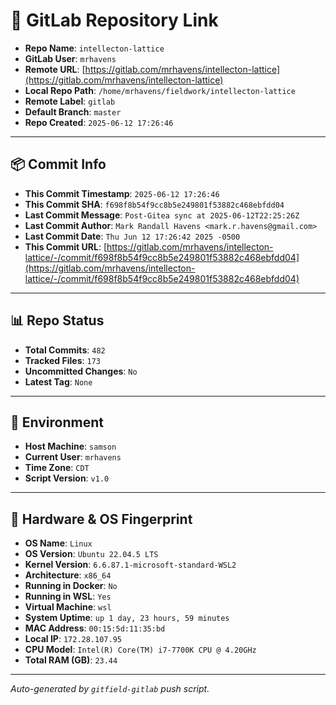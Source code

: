 # 🔗 GitLab Repository Link

- **Repo Name**: `intellecton-lattice`
- **GitLab User**: `mrhavens`
- **Remote URL**: [https://gitlab.com/mrhavens/intellecton-lattice](https://gitlab.com/mrhavens/intellecton-lattice)
- **Local Repo Path**: `/home/mrhavens/fieldwork/intellecton-lattice`
- **Remote Label**: `gitlab`
- **Default Branch**: `master`
- **Repo Created**: `2025-06-12 17:26:46`

---

## 📦 Commit Info

- **This Commit Timestamp**: `2025-06-12 17:26:46`
- **This Commit SHA**: `f698f8b54f9cc8b5e249801f53882c468ebfdd04`
- **Last Commit Message**: `Post-Gitea sync at 2025-06-12T22:25:26Z`
- **Last Commit Author**: `Mark Randall Havens <mark.r.havens@gmail.com>`
- **Last Commit Date**: `Thu Jun 12 17:26:42 2025 -0500`
- **This Commit URL**: [https://gitlab.com/mrhavens/intellecton-lattice/-/commit/f698f8b54f9cc8b5e249801f53882c468ebfdd04](https://gitlab.com/mrhavens/intellecton-lattice/-/commit/f698f8b54f9cc8b5e249801f53882c468ebfdd04)

---

## 📊 Repo Status

- **Total Commits**: `482`
- **Tracked Files**: `173`
- **Uncommitted Changes**: `No`
- **Latest Tag**: `None`

---

## 🧽 Environment

- **Host Machine**: `samson`
- **Current User**: `mrhavens`
- **Time Zone**: `CDT`
- **Script Version**: `v1.0`

---

## 🧬 Hardware & OS Fingerprint

- **OS Name**: `Linux`
- **OS Version**: `Ubuntu 22.04.5 LTS`
- **Kernel Version**: `6.6.87.1-microsoft-standard-WSL2`
- **Architecture**: `x86_64`
- **Running in Docker**: `No`
- **Running in WSL**: `Yes`
- **Virtual Machine**: `wsl`
- **System Uptime**: `up 1 day, 23 hours, 59 minutes`
- **MAC Address**: `00:15:5d:11:35:bd`
- **Local IP**: `172.28.107.95`
- **CPU Model**: `Intel(R) Core(TM) i7-7700K CPU @ 4.20GHz`
- **Total RAM (GB)**: `23.44`

---

_Auto-generated by `gitfield-gitlab` push script._
